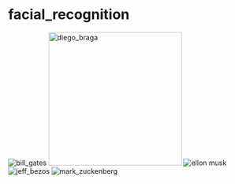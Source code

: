 # facial_recognition

![bill_gates](https://user-images.githubusercontent.com/52054459/225661748-9b5fa820-08fb-4039-98e6-f61ba5c7c0cc.jpeg)
<img width="270" alt="diego_braga" src="https://user-images.githubusercontent.com/52054459/225661857-1aabe75c-4519-4f86-969e-d97a05b17616.png">
![ellon musk](https://user-images.githubusercontent.com/52054459/225662119-47f2718e-0134-4806-8dcf-952729e3f586.jpeg)
![jeff_bezos](https://user-images.githubusercontent.com/52054459/225662155-fee1256a-30b5-43fa-9ebc-15d432fdf8cc.jpeg)
![mark_zuckenberg](https://user-images.githubusercontent.com/52054459/225662185-f6892396-2c09-4bb7-8df8-b5f0ff50299b.jpeg)
